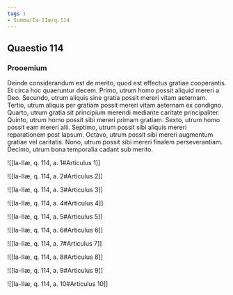 ```yaml
---
tags : 
- Summa/Ia-IIæ/q.114
---
```


## Quaestio 114

### Prooemium

Deinde considerandum est de merito, quod est effectus gratiae cooperantis. Et circa hoc quaeruntur decem. Primo, utrum homo possit aliquid mereri a Deo. Secundo, utrum aliquis sine gratia possit mereri vitam aeternam. Tertio, utrum aliquis per gratiam possit mereri vitam aeternam ex condigno. Quarto, utrum gratia sit principium merendi mediante caritate principaliter. Quinto, utrum homo possit sibi mereri primam gratiam. Sexto, utrum homo possit eam mereri alii. Septimo, utrum possit sibi aliquis mereri reparationem post lapsum. Octavo, utrum possit sibi mereri augmentum gratiae vel caritatis. Nono, utrum possit sibi mereri finalem perseverantiam. Decimo, utrum bona temporalia cadant sub merito.

![[Ia-IIæ, q. 114, a. 1#Articulus 1]]

![[Ia-IIæ, q. 114, a. 2#Articulus 2]]

![[Ia-IIæ, q. 114, a. 3#Articulus 3]]

![[Ia-IIæ, q. 114, a. 4#Articulus 4]]

![[Ia-IIæ, q. 114, a. 5#Articulus 5]]

![[Ia-IIæ, q. 114, a. 6#Articulus 6]]

![[Ia-IIæ, q. 114, a. 7#Articulus 7]]

![[Ia-IIæ, q. 114, a. 8#Articulus 8]]

![[Ia-IIæ, q. 114, a. 9#Articulus 9]]

![[Ia-IIæ, q. 114, a. 10#Articulus 10]]

